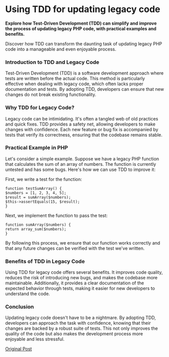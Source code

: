 # Using TDD for updating legacy code

<p><strong>Explore how Test-Driven Development (TDD) can simplify and improve the process of updating legacy PHP code, with practical examples and benefits.</strong><p>Discover how TDD can transform the daunting task of updating legacy PHP code into a manageable and even enjoyable process.</p><div><h3>Introduction to TDD and Legacy Code</h3><p>Test-Driven Development (TDD) is a software development approach where tests are written before the actual code. This method is particularly effective when dealing with legacy code, which often lacks proper documentation and tests. By adopting TDD, developers can ensure that new changes do not break existing functionality.</p><h3>Why TDD for Legacy Code?</h3><p>Legacy code can be intimidating. It's often a tangled web of old practices and quick fixes. TDD provides a safety net, allowing developers to make changes with confidence. Each new feature or bug fix is accompanied by tests that verify its correctness, ensuring that the codebase remains stable.</p><h3>Practical Example in PHP</h3><p>Let's consider a simple example. Suppose we have a legacy PHP function that calculates the sum of an array of numbers. The function is currently untested and has some bugs. Here's how we can use TDD to improve it:</p><p>First, we write a test for the function:</p><pre><code>function testSumArray() {
$numbers = [1, 2, 3, 4, 5];
$result = sumArray($numbers);
$this-&gt;assertEquals(15, $result);
}</code></pre><p>Next, we implement the function to pass the test:</p><pre><code>function sumArray($numbers) {
return array_sum($numbers);
}</code></pre><p>By following this process, we ensure that our function works correctly and that any future changes can be verified with the test we've written.</p><h3>Benefits of TDD in Legacy Code</h3><p>Using TDD for legacy code offers several benefits. It improves code quality, reduces the risk of introducing new bugs, and makes the codebase more maintainable. Additionally, it provides a clear documentation of the expected behavior through tests, making it easier for new developers to understand the code.</p><h3>Conclusion</h3><p>Updating legacy code doesn't have to be a nightmare. By adopting TDD, developers can approach the task with confidence, knowing that their changes are backed by a robust suite of tests. This not only improves the quality of the code but also makes the development process more enjoyable and less stressful.</p></div></p>

[Original Post](https://dantweb.dev/2025/03/using-tdd-for-updating-legacy-code/)
